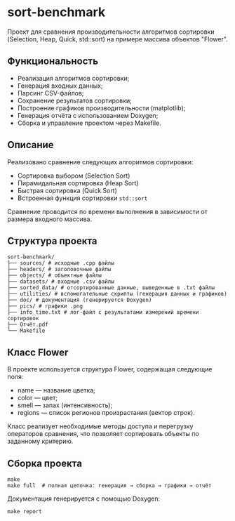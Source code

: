# sort-benchmark
Проект для сравнения производительности алгоритмов сортировки (Selection, Heap, Quick, std::sort) на примере массива объектов "Flower". 

## Функциональность
- Реализация алгоритмов сортировки;
- Генерация входных данных;
- Парсинг CSV-файлов;
- Сохранение результатов сортировки;
- Построение графиков производительности (matplotlib);
- Генерация отчёта с использованием Doxygen;
- Сборка и управление проектом через Makefile.

## Описание
Реализовано сравнение следующих алгоритмов сортировки:

- Сортировка выбором (Selection Sort)
- Пирамидальная сортировка (Heap Sort)
- Быстрая сортировка (Quick Sort)
- Встроенная функция сортировки `std::sort`

Сравнение проводится по времени выполнения в зависимости от размера входного массива.

## Структура проекта
```
sort-benchmark/
├── sources/ # исходные .cpp файлы
├── headers/ # заголовочные файлы
├── objects/ # объектные файлы
├── datasets/ # входные .csv файлы
├── sorted_data/ # отсортированные данные, выведенные в .txt файлы
├── utilities/ # вспомогательные скрипты (генерация данных и графиков)
├── doc/ # документация (генерируется Doxygen)
├── pics/ # графики .png
├── info_time.txt # лог-файл с результатами измерений времени сортировок
├── Отчёт.pdf
└── Makefile
```

## Класс Flower
В проекте используется структура Flower, содержащая следующие поля:
- name — название цветка;
- color — цвет;
- smell — запах (интенсивность);
- regions — список регионов произрастания (вектор строк).

Класс реализует необходимые методы доступа и перегрузку операторов сравнения, что позволяет сортировать объекты по заданному критерию.

## Сборка проекта
```
make
make full  # полная цепочка: генерация → сборка → графики → отчёт
```

Документация генерируется с помощью Doxygen:
```
make report
```
